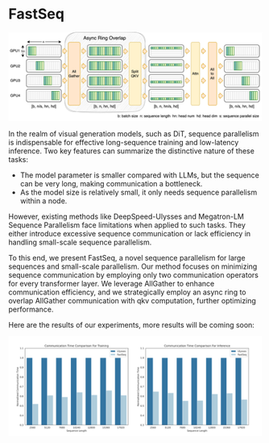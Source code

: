 # FastSeq

![fastseq_overview](./figure/fastseq_overview.png)

In the realm of visual generation models, such as DiT, sequence parallelism is indispensable for effective long-sequence training and low-latency inference. Two key features can summarize the distinctive nature of these tasks:

- The model parameter is smaller compared with LLMs, but the sequence can be very long, making communication a bottleneck.
- As the model size is relatively small, it only needs sequence parallelism within a node.

However, existing methods like DeepSpeed-Ulysses and Megatron-LM Sequence Parallelism face limitations when applied to such tasks. They either introduce excessive sequence communication or lack efficiency in handling small-scale sequence parallelism.

To this end, we present FastSeq, a novel sequence parallelism for large sequences and small-scale parallelism. Our method focuses on minimizing sequence communication by employing only two communication operators for every transformer layer. We leverage AllGather to enhance communication efficiency, and we strategically employ an async ring to overlap AllGather communication with qkv computation, further optimizing performance.

Here are the results of our experiments, more results will be coming soon:

![fastseq_exp](./figure/fastseq_exp.png)
